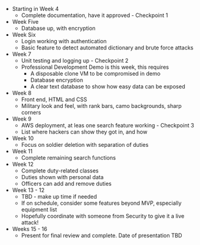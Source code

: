 * Starting in Week 4
    * Complete documentation, have it approved - Checkpoint 1
* Week Five
    * Database up, with encryption
* Week Six
    * Login working with authentication
    * Basic feature to detect automated dictionary and brute force attacks
* Week 7
    * Unit testing and logging up - Checkpoint 2
    * Professional Development Demo is this week, this requires
        * A disposable clone VM to be compromised in demo
        * Database encryption
        * A clear text database to show how easy data can be exposed
* Week 8
    * Front end, HTML and CSS
    * Military look and feel, with rank bars, camo backgrounds, sharp corners
* Week 9
    * AWS deployment, at leas one search feature working - Checkpoint 3
    * List where hackers can show they got in, and how 
* Week 10
    * Focus on soldier deletion with separation of duties
* Week 11
    * Complete remaining search functions
* Week 12
    * Complete duty-related classes
    * Duties shown with personal data
    * Officers can add and remove duties
* Week 13 - 12 
    * TBD - make up time if needed
    * If on schedule, consider some features beyond MVP, especially equipment list
    * Hopefully coordinate with someone from Security to give it a live attack!
* Weeks 15 - 16
    * Present for final review and complete.  Date of presentation TBD
    
    
    
    